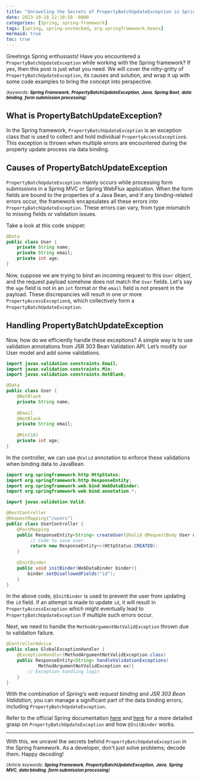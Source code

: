 ```yaml
---
title: "Unraveling the Secrets of PropertyBatchUpdateException in Spring Framework "
date: 2023-10-18 22:10:58 -0000
categories: [Spring, spring-framework]
tags: [spring, spring-unchecked, org.springframework.beans]
mermaid: true
toc: true
---
```



Greetings Spring enthusiasts! Have you encountered a `PropertyBatchUpdateException` while working with the Spring framework? If yes, then this post is just what you need. We will cover the nitty-gritty of `PropertyBatchUpdateException`, its causes and solution, and wrap it up with some code examples to bring the concept into perspective.

<sub>_(keywords: **Spring Framework**, **PropertyBatchUpdateException**, **Java**, **Spring Boot**, **data binding**, **form submission processing**)_</sub>

## What is PropertyBatchUpdateException?

In the Spring framework, `PropertyBatchUpdateException` is an exception class that is used to collect and hold individual `PropertyAccessException`s. This exception is thrown when multiple errors are encountered during the property update process via data binding.

## Causes of PropertyBatchUpdateException

`PropertyBatchUpdateException` mainly occurs while processing form submissions in a Spring MVC or Spring WebFlux application. When the form fields are bound to the properties of a Java Bean, and if any binding-related errors occur, the framework encapsulates all these errors into `PropertyBatchUpdateException`. These errors can vary, from type mismatch to missing fields or validation issues.

Take a look at this code snippet:

```java
@Data
public class User {
    private String name;
    private String email;
    private int age;
}
```

Now, suppose we are trying to bind an incoming request to this `User` object, and the request payload somehow does not match the `User` fields. Let's say the `age` field is not in an `int` format or the `email` field is not present in the payload. These discrepancies will result in one or more `PropertyAccessException`s, which collectively form a `PropertyBatchUpdateException`.

## Handling PropertyBatchUpdateException

Now, how do we efficiently handle these exceptions? A simple way is to use validation annotations from JSR 303 Bean Validation API. Let’s modify our User model and add some validations.

```java
import javax.validation.constraints.Email;
import javax.validation.constraints.Min;
import javax.validation.constraints.NotBlank;

@Data
public class User {
    @NotBlank
    private String name;
    
    @Email
    @NotBlank
    private String email;
    
    @Min(18)
    private int age;
}
```

In the controller, we can use `@Valid` annotation to enforce these validations when binding data to JavaBean.

```java
import org.springframework.http.HttpStatus;
import org.springframework.http.ResponseEntity;
import org.springframework.web.bind.WebDataBinder;
import org.springframework.web.bind.annotation.*;

import javax.validation.Valid;

@RestController
@RequestMapping("/users")
public class UserController {
    @PostMapping
    public ResponseEntity<String> createUser(@Valid @RequestBody User user){
         // Code to save user.
         return new ResponseEntity<>(HttpStatus.CREATED);
    }
    
    @InitBinder
    public void initBinder(WebDataBinder binder){
        binder.setDisallowedFields("id");
    }
}
```
In the above code, `@InitBinder` is used to prevent the user from updating the `id` field. If an attempt is made to update `id`, it will result in `PropertyAccessException` which might eventually lead to `PropertyBatchUpdateException` if multiple such errors occur.

Next, we need to handle the `MethodArgumentNotValidException` thrown due to validation failure.

```java
@ControllerAdvice
public class GlobalExceptionHandler {
    @ExceptionHandler(MethodArgumentNotValidException.class)
    public ResponseEntity<String> handleValidationExceptions(
            MethodArgumentNotValidException ex){
        // Exception handling logic
    }
}
```
With the combination of *Spring’s web request binding* and *JSR 303 Bean Validation*, you can manage a significant part of the data binding errors, including `PropertyBatchUpdateException`.

Refer to the official Spring documentation [here](https://docs.spring.io/spring-framework/docs/current/reference/html/core.html#beans) and [here](https://docs.spring.io/spring-framework/docs/current/reference/html/web.html#mvc-ann-initbinder) for a more detailed grasp on `PropertyBatchUpdateException` and how `@InitBinder` works.

---

With this, we unravel the secrets behind `PropertyBatchUpdateException` in the Spring framework. As a developer, don't just solve problems; decode them. Happy decoding!

<sub>_(Article keywords: **Spring Framework**, **PropertyBatchUpdateException**, **Java**, **Spring MVC**, **data binding**, **form submission processing**)_</sub>
